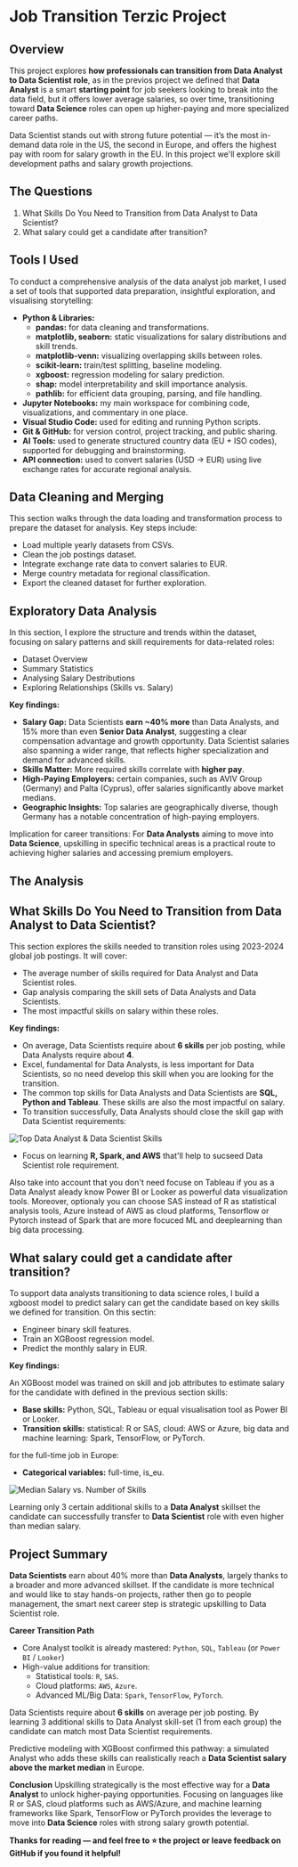 # Job Transition Terzic Project

## Overview
This project explores **how professionals can transition from Data Analyst to Data Scientist role**, as in the previos project we defined that **Data Analyst** is a smart **starting point** for job seekers looking to break into the data field, but it offers lower average salaries, so over time, transitioning toward **Data Science** roles can open up higher-paying and more specialized career paths.

Data Scientist stands out with strong future potential — it’s the most in-demand data role in the US, the second in Europe, and offers the highest pay with room for salary growth in the EU. In this project we'll explore skill development paths and salary growth projections.

## The Questions
1. What Skills Do You Need to Transition from Data Analyst to Data Scientist?
2. What salary could get a candidate after transition?

## Tools I Used
To conduct a comprehensive analysis of the data analyst job market, I used a set of tools that supported data preparation, insightful exploration, and visualising storytelling:

- **Python & Libraries:**
    - **pandas:** for data cleaning and transformations.
    - **matplotlib, seaborn:** static visualizations for salary distributions and skill trends.
    - **matplotlib-venn:** visualizing overlapping skills between roles.
    - **scikit-learn:** train/test splitting, baseline modeling.
    - **xgboost:** regression modeling for salary prediction.
    - **shap:** model interpretability and skill importance analysis.
    - **pathlib:** for efficient data grouping, parsing, and file handling.
- **Jupyter Notebooks:** my main workspace for combining code, visualizations, and commentary in one place.
- **Visual Studio Code:** used for editing and running Python scripts.
- **Git & GitHub:** for version control, project tracking, and public sharing.
- **AI Tools:** used to generate structured country data (EU + ISO codes), supported for debugging and brainstorming.
- **API connection:** used to convert salaries (USD -> EUR) using live exchange rates for accurate regional analysis.

## Data Cleaning and Merging

This section walks through the data loading and transformation process to prepare the dataset for analysis. Key steps include:

- Load multiple yearly datasets from CSVs.
- Clean the job postings dataset.
- Integrate exchange rate data to convert salaries to EUR.
- Merge country metadata for regional classification.
- Export the cleaned dataset for further exploration.

## Exploratory Data Analysis
In this section, I explore the structure and trends within the dataset, focusing on salary patterns and skill requirements for data-related roles:

- Dataset Overview
- Summary Statistics
- Analysing Salary Destributions
- Exploring Relationships (Skills vs. Salary)

**Key findings:**
- **Salary Gap:** Data Scientists **earn ~40% more** than Data Analysts, and 15% more than even **Senior Data Analyst**, suggesting a clear compensation advantage and growth opportunity. Data Scientist salaries also spanning a wider range, that reflects higher specialization and demand for advanced skills.
- **Skills Matter:** More required skills correlate with **higher pay**.
- **High-Paying Employers:** certain companies, such as AVIV Group (Germany) and Palta (Cyprus), offer salaries significantly above market medians.
- **Geographic Insights:** Top salaries are geographically diverse, though Germany has a notable concentration of high-paying employers.

Implication for career transitions:
For **Data Analysts** aiming to move into **Data Science**, upskilling in specific technical areas is a practical route to achieving higher salaries and accessing premium employers.

## The Analysis

## What Skills Do You Need to Transition from Data Analyst to Data Scientist?

This section explores the skills needed to transition roles using 2023-2024 global job postings. It will cover:

- The average number of skills required for Data Analyst and Data Scientist roles.
- Gap analysis comparing the skill sets of Data Analysts and Data Scientists.
- The most impactful skills on salary within these roles.

**Key findings:**
- On average, Data Scientists require about **6 skills** per job posting, while Data Analysts require about **4**.
- Excel, fundamental for Data Analysts, is less important for Data Scientists, so no need develop this skill when you are looking for the transition.
- The common top skills for Data Analysts and Data Scientists are **SQL, Python and Tableau**. These skills are also the most impactful on salary. 
- To transition successfully, Data Analysts should close the skill gap with Data Scientist requirements:

![Top Data Analyst & Data Scientist Skills](Images/Venn_diagram.png)

- Focus on learning **R, Spark, and AWS** that'll help to sucseed Data Scientist role requirement.

Also take into account that you don't need focuse on Tableau if you as a Data Analyst aleady know Power BI or Looker as powerful data visualization tools. Moreover, optionaly you can choose SAS instead of R as statistical analysis tools, Azure instead of AWS as cloud platforms, Tensorflow or Pytorch instead of Spark that are more focuced ML and deeplearning than big data processing.

## What salary could get a candidate after transition?

To support data analysts transitioning to data science roles, I build a xgboost model to predict salary can get the candidate based on key skills we defined for transition. On this sectin:

- Engineer binary skill features.
- Train an XGBoost regression model.
- Predict the monthly salary in EUR.

**Key findings:**

An XGBoost model was trained on skill and job attributes to estimate salary for the candidate with defined in the previous section skills:
- **Base skills:** Python, SQL, Tableau or equal visualisation tool as Power BI or Looker.
- **Transition skills:** statistical: R or SAS, cloud: AWS or Azure, big data and machine learning: Spark, TensorFlow, or PyTorch.

for the full-time job in Europe:
- **Categorical variables:** full-time, is_eu.

![Median Salary vs. Number of Skills](Images/Predicted_Salary.png)

Learning only 3 certain additional skills to a **Data Analyst** skillset the candidate can successfully transfer to **Data Scientist** role with even higher than median salary.

## Project Summary

**Data Scientists** earn about 40% more than **Data Analysts**, largely thanks to a broader and more advanced skillset. If the candidate is more technical and would like to stay hands-on projects, rather then go to people management, the smart next career step is strategic upskilling to Data Scientist role.

**Career Transition Path**
- Core Analyst toolkit is already mastered: `Python`, `SQL`, `Tableau` (or `Power BI` / `Looker`)
- High-value additions for transition:
    - Statistical tools: `R`, `SAS`.
    - Cloud platforms: `AWS`, `Azure`.
    - Advanced ML/Big Data: `Spark`, `TensorFlow`, `PyTorch`.

Data Scientists require about **6 skills** on average per job posting. By learning 3 additional skills to Data Analyst skill-set (1 from each group) the candidate can match most Data Scientist requirements.

Predictive modeling with XGBoost confirmed this pathway: a simulated Analyst who adds these skills can realistically reach a **Data Scientist salary above the market median** in Europe.

**Conclusion**
Upskilling strategically is the most effective way for a **Data Analyst** to unlock higher-paying opportunities. Focusing on languages like R or SAS, cloud platforms such as AWS/Azure, and machine learning frameworks like Spark, TensorFlow or PyTorch provides the leverage to move into **Data Science** roles with strong salary growth potential.

**Thanks for reading — and feel free to ⭐ the project or leave feedback on GitHub if you found it helpful!**
